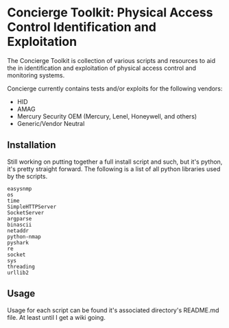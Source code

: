 # Concierge Toolkit: Physical Access Control Identification and Exploitation  
The Concierge Toolkit is collection of various scripts and resources to aid the in identification and exploitation of physical access control and monitoring systems.  
  
Concierge currently contains tests and/or exploits for the following vendors:
* HID  
* AMAG  
* Mercury Security OEM (Mercury, Lenel, Honeywell, and others)  
* Generic/Vendor Neutral  
  
## Installation  
Still working on putting together a full install script and such, but it's python, it's pretty straight forward. The following is a list of all python libraries used by the scripts.  
  
```
easysnmp
os
time
SimpleHTTPServer
SocketServer
argparse
binascii
netaddr
python-nmap
pyshark
re
socket
sys
threading
urllib2
```  
  
## Usage  
Usage for each script can be found it's associated directory's README.md file. At least until I get a wiki going.  
